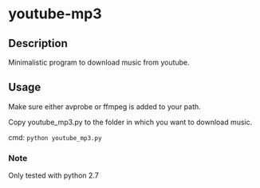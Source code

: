 # youtube-mp3
## Description
Minimalistic program to download music from youtube.
## Usage
Make sure either avprobe or ffmpeg is added to your path.

Copy youtube_mp3.py to the folder in which you want to download music.

cmd: `python youtube_mp3.py`
### Note
Only tested with python 2.7
